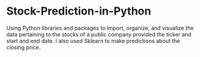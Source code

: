 # Stock-Prediction-in-Python
Using Python libraries and packages to import, organize, and visualize the data pertaining to the stocks of a public company provided the ticker and start and end date. I also used Sklearn to make predictions about the closing price.  
